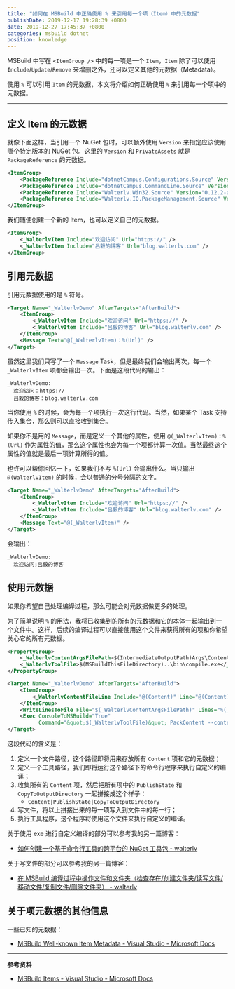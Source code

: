 ```yaml
---
title: "如何在 MSBuild 中正确使用 % 来引用每一个项（Item）中的元数据"
publishDate: 2019-12-17 19:28:39 +0800
date: 2019-12-27 17:45:37 +0800
categories: msbuild dotnet
position: knowledge
---
```


MSBuild 中写在 `<ItemGroup />` 中的每一项是一个 `Item`，`Item` 除了可以使用 `Include`/`Update`/`Remove` 来增删之外，还可以定义其他的元数据（Metadata）。

使用 `%` 可以引用 `Item` 的元数据，本文将介绍如何正确使用 `%` 来引用每一个项中的元数据。

---

<div id="toc"></div>

## 定义 Item 的元数据

就像下面这样，当引用一个 NuGet 包时，可以额外使用 `Version` 来指定应该使用哪个特定版本的 NuGet 包。这里的 `Version` 和 `PrivateAssets` 就是 `PackageReference` 的元数据。

```xml
<ItemGroup>
    <PackageReference Include="dotnetCampus.Configurations.Source" Version="1.0.0" PrivateAssets="All" />
    <PackageReference Include="dotnetCampus.CommandLine.Source" Version="1.2.1" PrivateAssets="All" />
    <PackageReference Include="Walterlv.Win32.Source" Version="0.12.2-alpha" PrivateAssets="All" />
    <PackageReference Include="Walterlv.IO.PackageManagement.Source" Version="0.13.2-alpha" PrivateAssets="All" />
</ItemGroup>
```

我们随便创建一个新的 Item，也可以定义自己的元数据。

```xml
<ItemGroup>
    <_WalterlvItem Include="欢迎访问" Url="https://" />
    <_WalterlvItem Include="吕毅的博客" Url="blog.walterlv.com" />
</ItemGroup>
```

## 引用元数据

引用元数据使用的是 `%` 符号。

```xml
<Target Name="_WalterlvDemo" AfterTargets="AfterBuild">
    <ItemGroup>
        <_WalterlvItem Include="欢迎访问" Url="https://" />
        <_WalterlvItem Include="吕毅的博客" Url="blog.walterlv.com" />
    </ItemGroup>
    <Message Text="@(_WalterlvItem)：%(Url)" />
</Target>
```

虽然这里我们只写了一个 `Message` Task，但是最终我们会输出两次，每一个 `_WalterlvItem` 项都会输出一次。下面是这段代码的输出：

```
_WalterlvDemo:
  欢迎访问：https://
  吕毅的博客：blog.walterlv.com
```

当你使用 `%` 的时候，会为每一个项执行一次这行代码。当然，如果某个 Task 支持传入集合，那么则可以直接收到集合。

如果你不是用的 `Message`，而是定义一个其他的属性，使用 `@(_WalterlvItem)：%(Url)` 作为属性的值，那么这个属性也会为每一个项都计算一次值。当然最终这个属性的值就是最后一项计算所得的值。

也许可以帮你回忆一下，如果我们不写 `%(Url)` 会输出什么。当只输出 `@(WalterlvItem)` 的时候，会以普通的分号分隔的文字。

```xml
<Target Name="_WalterlvDemo" AfterTargets="AfterBuild">
    <ItemGroup>
        <_WalterlvItem Include="欢迎访问" Url="https://" />
        <_WalterlvItem Include="吕毅的博客" Url="blog.walterlv.com" />
    </ItemGroup>
    <Message Text="@(_WalterlvItem)" />
</Target>
```

会输出：

```
_WalterlvDemo:
  欢迎访问;吕毅的博客
```

## 使用元数据

如果你希望自己处理编译过程，那么可能会对元数据做更多的处理。

为了简单说明 `%` 的用法，我将已收集到的所有的元数据和它的本体一起输出到一个文件中。这样，后续的编译过程可以直接使用这个文件来获得所有的项和你希望关心它的所有元数据。

```xml
<PropertyGroup>
    <_WalterlvContentArgsFilePath>$(IntermediateOutputPath)Args\Content.txt</_WalterlvContentArgsFilePath>
    <_WalterlvToolFile>$(MSBuildThisFileDirectory)..\bin\compile.exe</_WalterlvContentArgsFilePath>
</PropertyGroup>

<Target Name="_WalterlvDemo" AfterTargets="AfterBuild">
    <ItemGroup>
        <_WalterlvContentFileLine Include="@(Content)" Line="@(Content)|%(Content.PublishState)|%(Content.CopyToOutputDirectory)" />
    </ItemGroup>
    <WriteLinesToFile File="$(_WalterlvContentArgsFilePath)" Lines="%(_WalterlvContentFileLine.Line)" Overwrite="True" />
    <Exec ConsoleToMSBuild="True"
          Command="&quot;$(_WalterlvToolFile)&quot; PackContent --content-file &quot; $(_WalterlvContentArgsFilePath) &quot;" />
</Target>
```

这段代码的含义是：

1. 定义一个文件路径，这个路径即将用来存放所有 `Content` 项和它的元数据；
1. 定义一个工具路径，我们即将运行这个路径下的命令行程序来执行自定义的编译；
1. 收集所有的 `Content` 项，然后把所有项中的 `PublishState` 和 `CopyToOutputDirectory` 一起拼接成这个样子：
    - `Content|PublishState|CopyToOutputDirectory`
1. 写文件，将以上拼接出来的每一项写入到文件中的每一行；
1. 执行工具程序，这个程序将使用这个文件来执行自定义的编译。

关于使用 exe 进行自定义编译的部分可以参考我的另一篇博客：

- [如何创建一个基于命令行工具的跨平台的 NuGet 工具包 - walterlv](https://blog.walterlv.com/post/create-a-cross-platform-command-based-nuget-tool.html)

关于写文件的部分可以参考我的另一篇博客：

- [在 MSBuild 编译过程中操作文件和文件夹（检查存在/创建文件夹/读写文件/移动文件/复制文件/删除文件夹） - walterlv](https://blog.walterlv.com/post/msbuild-file-and-directory-operations.html)

## 关于项元数据的其他信息

一些已知的元数据：

- [MSBuild Well-known Item Metadata - Visual Studio - Microsoft Docs](https://docs.microsoft.com/en-us/visualstudio/msbuild/msbuild-well-known-item-metadata?view=vs-2019)

---

**参考资料**

- [MSBuild Items - Visual Studio - Microsoft Docs](https://docs.microsoft.com/en-us/visualstudio/msbuild/msbuild-items)
